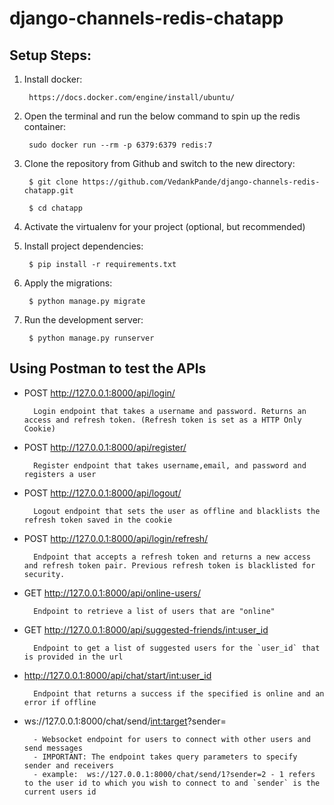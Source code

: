 # django-channels-redis-chatapp 

## Setup Steps:

1. Install docker:

        https://docs.docker.com/engine/install/ubuntu/

2. Open the terminal and run the below command to spin up the redis container:

        sudo docker run --rm -p 6379:6379 redis:7
3. Clone the repository from Github and switch to the new directory:

        $ git clone https://github.com/VedankPande/django-channels-redis-chatapp.git

        $ cd chatapp
    
4. Activate the virtualenv for your project (optional, but recommended)
    
5. Install project dependencies:

        $ pip install -r requirements.txt

6. Apply the migrations:

        $ python manage.py migrate  

7. Run the development server:

        $ python manage.py runserver


## Using Postman to test the APIs

- POST http://127.0.0.1:8000/api/login/

        Login endpoint that takes a username and password. Returns an access and refresh token. (Refresh token is set as a HTTP Only Cookie)

- POST http://127.0.0.1:8000/api/register/

        Register endpoint that takes username,email, and password and registers a user

- POST http://127.0.0.1:8000/api/logout/

        Logout endpoint that sets the user as offline and blacklists the refresh token saved in the cookie

- POST http://127.0.0.1:8000/api/login/refresh/

        Endpoint that accepts a refresh token and returns a new access and refresh token pair. Previous refresh token is blacklisted for security.

- GET http://127.0.0.1:8000/api/online-users/

        Endpoint to retrieve a list of users that are "online"

- GET http://127.0.0.1:8000/api/suggested-friends/<int:user_id>

        Endpoint to get a list of suggested users for the `user_id` that is provided in the url

- http://127.0.0.1:8000/api/chat/start/<int:user_id>

        Endpoint that returns a success if the specified is online and an error if offline

- ws://127.0.0.1:8000/chat/send/<int:target>?sender=

        - Websocket endpoint for users to connect with other users and send messages
        - IMPORTANT: The endpoint takes query parameters to specify sender and receivers
        - example:  ws://127.0.0.1:8000/chat/send/1?sender=2 - 1 refers to the user id to which you wish to connect to and `sender` is the current users id
         


